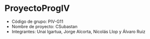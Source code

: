 # ProyectoProgIV
 - Código de grupo: PIV-G11
 - Nombre de proyecto: CSubastan
 - Integrantes: Unai Igartua, Jorge Alcorta, Nicolás Llop y Álvaro Ruiz
